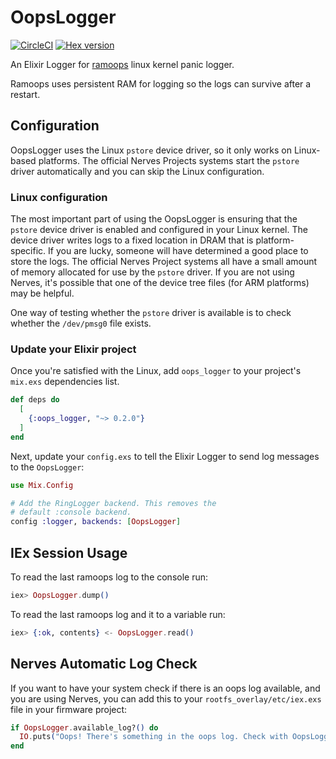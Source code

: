# OopsLogger

[![CircleCI](https://circleci.com/gh/smartrent/oops_logger.svg?style=svg)](https://circleci.com/gh/smartrent/oops_logger)
[![Hex version](https://img.shields.io/hexpm/v/oops_logger.svg "Hex version")](https://hex.pm/packages/oops_logger)

An Elixir Logger for
[ramoops](https://www.kernel.org/doc/html/v4.19/admin-guide/ramoops.html) linux
kernel panic logger.

Ramoops uses persistent RAM for logging so the logs can survive after a restart.

## Configuration

OopsLogger uses the Linux `pstore` device driver, so it only works on
Linux-based platforms. The official Nerves Projects systems start the `pstore`
driver automatically and you can skip the Linux configuration.

### Linux configuration

The most important part of using the OopsLogger is ensuring that the `pstore`
device driver is enabled and configured in your Linux kernel. The device driver
writes logs to a fixed location in DRAM that is platform-specific. If you are
lucky, someone will have determined a good place to store the logs. The official
Nerves Project systems all have a small amount of memory allocated for use by
the `pstore` driver. If you are not using Nerves, it's possible that one of the
device tree files (for ARM platforms) may be helpful.

One way of testing whether the `pstore` driver is available is to check whether
the `/dev/pmsg0` file exists.

### Update your Elixir project

Once you're satisfied with the Linux, add `oops_logger` to your project's
`mix.exs` dependencies list.

```elixir
def deps do
  [
    {:oops_logger, "~> 0.2.0"}
  ]
end
```

Next, update your `config.exs` to tell the Elixir Logger to send log messages to
the `OopsLogger`:

```elixir
use Mix.Config

# Add the RingLogger backend. This removes the
# default :console backend.
config :logger, backends: [OopsLogger]
```

## IEx Session Usage

To read the last ramoops log to the console run:

```elixir
iex> OopsLogger.dump()
```

To read the last ramoops log and it to a variable run:

```elixir
iex> {:ok, contents} <- OopsLogger.read()
```

## Nerves Automatic Log Check

If you want to have your system check if there is an oops log available, and you
are using Nerves, you can add this to your `rootfs_overlay/etc/iex.exs` file in
your firmware project:

```elixir
if OopsLogger.available_log?() do
  IO.puts("Oops! There's something in the oops log. Check with OopsLogger.dump()")
end
```
